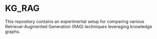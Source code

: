 # KG_RAG
This repository contains an experimental setup for comparing various Retrieval-Augmented Generation (RAG) techniques leveraging knowledge graphs. 
